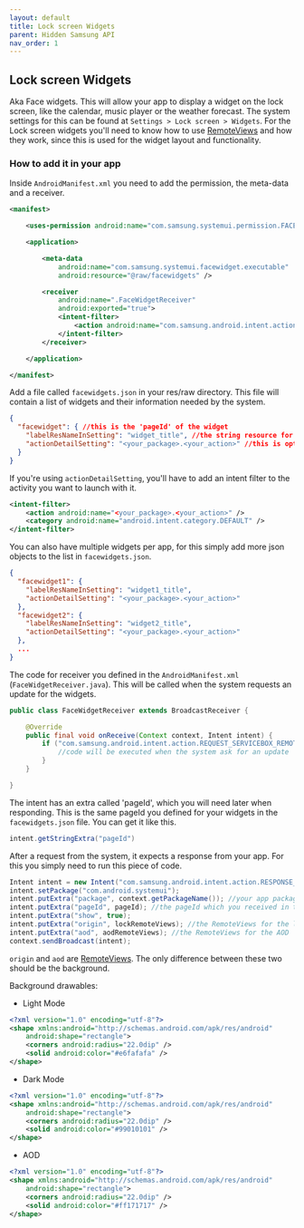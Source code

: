 ```yaml
---
layout: default
title: Lock screen Widgets
parent: Hidden Samsung API
nav_order: 1
---
```


## Lock screen Widgets

Aka Face widgets. This will allow your app to display a widget on the lock screen, like the calendar, music player or the weather forecast. The system settings for this can be found at `Settings > Lock screen > Widgets`. For the Lock screen widgets you'll need to know how to use [RemoteViews](https://developer.android.com/reference/android/widget/RemoteViews) and how they work, since this is used for the widget layout and functionality.

### How to add it in your app

Inside `AndroidManifest.xml` you need to add the permission, the meta-data and a receiver.
```xml
<manifest>

    <uses-permission android:name="com.samsung.systemui.permission.FACE_WIDGET" />

    <application>

        <meta-data
            android:name="com.samsung.systemui.facewidget.executable"
            android:resource="@raw/facewidgets" />

        <receiver
            android:name=".FaceWidgetReceiver"
            android:exported="true">
            <intent-filter>
                <action android:name="com.samsung.android.intent.action.REQUEST_SERVICEBOX_REMOTEVIEWS" />
            </intent-filter>
        </receiver>

    </application>

</manifest>
```

Add a file called `facewidgets.json` in your res/raw directory. This file will contain a list of widgets and their information needed by the system.
```json
{
  "facewidget": { //this is the 'pageId' of the widget
    "labelResNameInSetting": "widget_title", //the string resource for the title. Equivalent to R.string.widget_title or @string/widget_title
    "actionDetailSetting": "<your_package>.<your_action>" //this is optional. It's the intent action for a settings activity
  }
}
```

If you're using `actionDetailSetting`, you'll have to add an intent filter to the activity you want to launch with it.
```xml
<intent-filter>
    <action android:name="<your_package>.<your_action>" />
    <category android:name="android.intent.category.DEFAULT" />
</intent-filter>
```

You can also have multiple widgets per app, for this simply add more json objects to the list in `facewidgets.json`.
```json
{
  "facewidget1": {
    "labelResNameInSetting": "widget1_title",
    "actionDetailSetting": "<your_package>.<your_action>"
  },
  "facewidget2": {
    "labelResNameInSetting": "widget2_title",
    "actionDetailSetting": "<your_package>.<your_action>"
  },
  ...
}
```

The code for receiver you defined in the `AndroidManifest.xml` (`FaceWidgetReceiver.java`). This will be called when the system requests an update for the widgets. 
```java
public class FaceWidgetReceiver extends BroadcastReceiver {

    @Override
    public final void onReceive(Context context, Intent intent) {
        if ("com.samsung.android.intent.action.REQUEST_SERVICEBOX_REMOTEVIEWS".equals(intent.getAction())) {
            //code will be executed when the system ask for an update
        }
    }

}
```
The intent has an extra called 'pageId', which you will need later when responding. This is the same pageId you defined for your widgets in the `facewidgets.json` file. You can get it like this.
```java
intent.getStringExtra("pageId")
```

After a request from the system, it expects a response from your app. For this you simply need to run this piece of code.
```java
Intent intent = new Intent("com.samsung.android.intent.action.RESPONSE_SERVICEBOX_REMOTEVIEWS");
intent.setPackage("com.android.systemui");
intent.putExtra("package", context.getPackageName()); //your app packageName
intent.putExtra("pageId", pageId); //the pageId which you received in the BroadcastReceiver
intent.putExtra("show", true);
intent.putExtra("origin", lockRemoteViews); //the RemoteViews for the lockscreen
intent.putExtra("aod", aodRemoteViews); //the RemoteViews for the AOD
context.sendBroadcast(intent);
```
`origin` and `aod` are [RemoteViews](https://developer.android.com/reference/android/widget/RemoteViews). The only difference between these two should be the background.

Background drawables:
- Light Mode

```xml
<?xml version="1.0" encoding="utf-8"?>
<shape xmlns:android="http://schemas.android.com/apk/res/android"
    android:shape="rectangle">
    <corners android:radius="22.0dip" />
    <solid android:color="#e6fafafa" />
</shape>
```

- Dark Mode

```xml
<?xml version="1.0" encoding="utf-8"?>
<shape xmlns:android="http://schemas.android.com/apk/res/android"
    android:shape="rectangle">
    <corners android:radius="22.0dip" />
    <solid android:color="#99010101" />
</shape>
```

- AOD

```xml
<?xml version="1.0" encoding="utf-8"?>
<shape xmlns:android="http://schemas.android.com/apk/res/android"
    android:shape="rectangle">
    <corners android:radius="22.0dip" />
    <solid android:color="#ff171717" />
</shape>
```